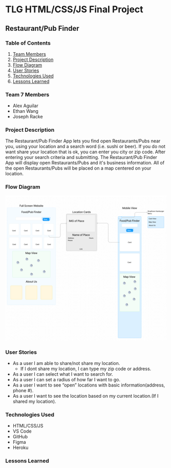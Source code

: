 # TLG HTML/CSS/JS Final Project

## Restaurant/Pub Finder

### Table of Contents

1. [Team Members](#Team-7-Members)
2. [Project Description](#Project-Description)
3. [Flow Diagram](<(#Flow-Diagram)>)
4. [User Stories](#User-Stories)
5. [Technologies Used](#Technologies-Used)
6. [Lessons Learned](#Lessons-Learned)

### Team 7 Members

- Alex Aguilar
- Ethan Wang
- Joseph Racke

### Project Description

The Restaurant/Pub Finder App lets you find open Restaurants/Pubs near you, using your location and a search word (i.e. sushi or beer). If you do not want share your location that is ok, you can enter you city or zip code. After entering your search criteria and submitting. The Restaurant/Pub Finder App will display open Restaurants/Pubs and it's business information. All of the open Restaurants/Pubs will be placed on a map centered on your location.

### Flow Diagram

![image](./img/flowDiagram.PNG)

### User Stories

- As a user I am able to share/not share my location.
  - If I dont share my location, I can type my zip code or address.
- As a user I can select what I want to search for.
- As a user I can set a radius of how far I want to go.
- As a user I want to see “open” locations with basic information(address, phone #).
- As a user I want to see the location based on my current location.(If I shared my location).

### Technologies Used

- HTML/CSS/JS
- VS Code
- GitHub
- Figma
- Heroku

### Lessons Learned
